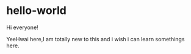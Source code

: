 # hello-world

Hi everyone!

YeeHwai here,I am totally new to this and i wish i can learn somethings here.
